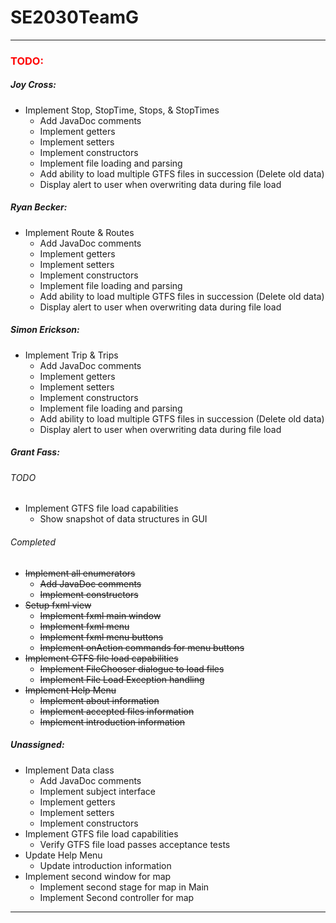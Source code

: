 <!--
    @author Grant Fass
-->
<h1>SE2030TeamG</h1>
<hr>
<h3 style="color:red">TODO:</h3>
<h5>Joy Cross:</h5>
<ul>
    <li>
        Implement Stop, StopTime, Stops, & StopTimes
        <ul>
            <li>Add JavaDoc comments</li>
            <li>Implement getters</li>
            <li>Implement setters</li>
            <li>Implement constructors</li>
            <li>Implement file loading and parsing</li>
            <li>Add ability to load multiple GTFS files in succession (Delete old data)</li>
            <li>Display alert to user when overwriting data during file load</li>
        </ul>
    </li>
</ul>
<h5>Ryan Becker:</h5>
<ul>
    <li>
        Implement Route & Routes
        <ul>
            <li>Add JavaDoc comments</li>
            <li>Implement getters</li>
            <li>Implement setters</li>
            <li>Implement constructors</li>
            <li>Implement file loading and parsing</li>
            <li>Add ability to load multiple GTFS files in succession (Delete old data)</li>
            <li>Display alert to user when overwriting data during file load</li>
        </ul>
    </li>
</ul>
<h5>Simon Erickson:</h5>
<ul>
    <li>
        Implement Trip & Trips
        <ul>
            <li>Add JavaDoc comments</li>
            <li>Implement getters</li>
            <li>Implement setters</li>
            <li>Implement constructors</li>
            <li>Implement file loading and parsing</li>
            <li>Add ability to load multiple GTFS files in succession (Delete old data)</li>
            <li>Display alert to user when overwriting data during file load</li>
        </ul>
    </li>
    
</ul>
<h5>Grant Fass:</h5>
<h6>TODO</h6>
<ul>
    <li>
        Implement GTFS file load capabilities
        <ul>
            <li>Show snapshot of data structures in GUI</li>
        </ul>
    </li>
</ul>
<h6>Completed</h6>
<s>
    <ul>
        <li>
            Implement all enumerators
            <ul>
                <li>Add JavaDoc comments</li>
                <li>Implement constructors</li>
            </ul>
        </li>
        <li>
            Setup fxml view
            <ul>
                <li>Implement fxml main window</li>
                <li>Implement fxml menu</li>
                <li>Implement fxml menu buttons</li>
                <li>Implement onAction commands for menu buttons</li>
            </ul>
        </li>
        <li>
            Implement GTFS file load capabilities
            <ul>
                <li>Implement FileChooser dialogue to load files</li>
                <li>Implement File Load Exception handling</li>
            </ul>
        </li>
        <li>
            Implement Help Menu
            <ul>
                <li>Implement about information</li>
                <li>Implement accepted files information</li>
                <li>Implement introduction information</li>
            </ul>
        </li>
    </ul>
</s>
<h5>Unassigned:</h5>
<ul>
    <li>
        Implement Data class
        <ul>
            <li>Add JavaDoc comments</li>
            <li>Implement subject interface</li>
            <li>Implement getters</li>
            <li>Implement setters</li>
            <li>Implement constructors</li>
        </ul>
    </li>
    <li>
        Implement GTFS file load capabilities
        <ul>
            <li>Verify GTFS file load passes acceptance tests</li>
        </ul>
    </li>
    <li>
        Update Help Menu
        <ul>
            <li>Update introduction information</li>
        </ul>
    </li>
    <li>
        Implement second window for map
        <ul>
            <li>Implement second stage for map in Main</li>
            <li>Implement Second controller for map</li>
        </ul>
    </li>
</ul>
<hr>
